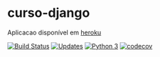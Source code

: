 # curso-django

Aplicacao disponível em [heroku](https://pythonprodjangojp.herokuapp.com/)


[![Build Status](https://travis-ci.org/limberger/curso-django.svg?branch=master)](https://travis-ci.org/limberger/curso-django)
[![Updates](https://pyup.io/repos/github/limberger/curso-django/shield.svg)](https://pyup.io/repos/github/limberger/curso-django/)
[![Python 3](https://pyup.io/repos/github/limberger/curso-django/python-3-shield.svg)](https://pyup.io/repos/github/limberger/curso-django/)
[![codecov](https://codecov.io/gh/limberger/curso-django/branch/master/graph/badge.svg)](https://codecov.io/gh/limberger/curso-django)
